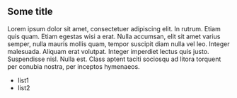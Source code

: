 ## Some title

 Lorem ipsum dolor sit amet, consectetuer adipiscing elit. In rutrum. Etiam quis quam. Etiam egestas wisi a erat. Nulla accumsan, elit sit amet varius semper, nulla mauris mollis quam, tempor suscipit diam nulla vel leo. Integer malesuada. Aliquam erat volutpat. Integer imperdiet lectus quis justo. Suspendisse nisl. Nulla est. Class aptent taciti sociosqu ad litora torquent per conubia nostra, per inceptos hymenaeos. 

 - list1
 - list2
